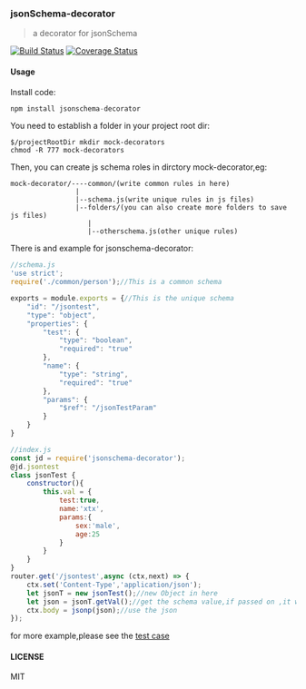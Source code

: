 ### jsonSchema-decorator

> a decorator for jsonSchema

[![Build Status](https://travis-ci.org/xtx1130/jsonschema-decorator.svg?branch=master)](https://travis-ci.org/xtx1130/jsonschema-decorator) [![Coverage Status](https://coveralls.io/repos/github/xtx1130/jsonschema-decorator/badge.svg?branch=master)](https://coveralls.io/github/xtx1130/jsonschema-decorator?branch=master)
#### Usage

Install code:
```js
npm install jsonschema-decorator
```
You need to establish a folder in your project root dir:
```shell
$/projectRootDir mkdir mock-decorators
chmod -R 777 mock-decorators
```
Then, you can create js schema roles in dirctory mock-decorator,eg:
```code
mock-decorator/----common/(write common rules in here)
                |
                |--schema.js(write unique rules in js files)
                |--folders/(you can also create more folders to save js files)
                   |
                   |--otherschema.js(other unique rules) 
```
There is and example for jsonschema-decorator:
```js
//schema.js
'use strict';
require('./common/person');//This is a common schema

exports = module.exports = {//This is the unique schema
    "id": "/jsontest",
    "type": "object",
    "properties": {
        "test": {
            "type": "boolean",
            "required": "true"
        },
        "name": {
            "type": "string",
            "required": "true"
        },
        "params": {
            "$ref": "/jsonTestParam"
        }
    }
}

//index.js
const jd = require('jsonschema-decorator');
@jd.jsontest
class jsonTest {
    constructor(){
        this.val = {
            test:true,
            name:'xtx',
            params:{
                sex:'male',
                age:25
            }
        }
    }
}
router.get('/jsontest',async (ctx,next) => {
    ctx.set('Content-Type','application/json');
    let jsonT = new jsonTest();//new Object in here
    let json = jsonT.getVal();//get the schema value,if passed on ,it will return the mock json,else it will return a json contains the mistake
    ctx.body = jsonp(json);//use the json
});
```
for more example,please see the [test case](https://github.com/xtx1130/jsonschema-decorator/blob/master/test/server.js)

#### LICENSE

MIT